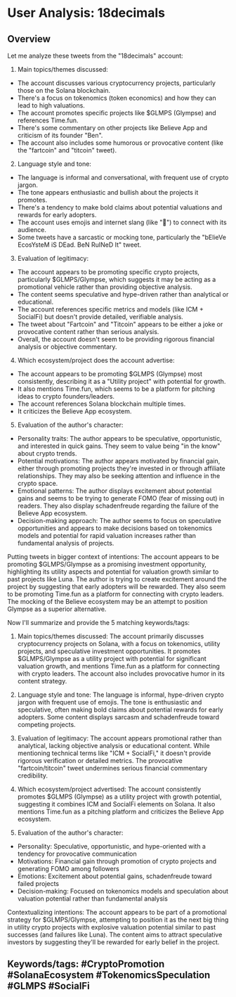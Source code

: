 # User Analysis: 18decimals

## Overview

<think>
Let me analyze these tweets from the "18decimals" account:

1. Main topics/themes discussed:
- The account discusses various cryptocurrency projects, particularly those on the Solana blockchain.
- There's a focus on tokenomics (token economics) and how they can lead to high valuations.
- The account promotes specific projects like $GLMPS (Glympse) and references Time.fun.
- There's some commentary on other projects like Believe App and criticism of its founder "Ben".
- The account also includes some humorous or provocative content (like the "fartcoin" and "titcoin" tweet).

2. Language style and tone:
- The language is informal and conversational, with frequent use of crypto jargon.
- The tone appears enthusiastic and bullish about the projects it promotes.
- There's a tendency to make bold claims about potential valuations and rewards for early adopters.
- The account uses emojis and internet slang (like "🫡") to connect with its audience.
- Some tweets have a sarcastic or mocking tone, particularly the "bElieVe EcosYsteM iS DEad. BeN RuINeD It" tweet.

3. Evaluation of legitimacy:
- The account appears to be promoting specific crypto projects, particularly $GLMPS/Glympse, which suggests it may be acting as a promotional vehicle rather than providing objective analysis.
- The content seems speculative and hype-driven rather than analytical or educational.
- The account references specific metrics and models (like ICM + SocialFi) but doesn't provide detailed, verifiable analysis.
- The tweet about "Fartcoin" and "Titcoin" appears to be either a joke or provocative content rather than serious analysis.
- Overall, the account doesn't seem to be providing rigorous financial analysis or objective commentary.

4. Which ecosystem/project does the account advertise:
- The account appears to be promoting $GLMPS (Glympse) most consistently, describing it as a "Utility project" with potential for growth.
- It also mentions Time.fun, which seems to be a platform for pitching ideas to crypto founders/leaders.
- The account references Solana blockchain multiple times.
- It criticizes the Believe App ecosystem.

5. Evaluation of the author's character:
- Personality traits: The author appears to be speculative, opportunistic, and interested in quick gains. They seem to value being "in the know" about crypto trends.
- Potential motivations: The author appears motivated by financial gain, either through promoting projects they're invested in or through affiliate relationships. They may also be seeking attention and influence in the crypto space.
- Emotional patterns: The author displays excitement about potential gains and seems to be trying to generate FOMO (fear of missing out) in readers. They also display schadenfreude regarding the failure of the Believe App ecosystem.
- Decision-making approach: The author seems to focus on speculative opportunities and appears to make decisions based on tokenomics models and potential for rapid valuation increases rather than fundamental analysis of projects.

Putting tweets in bigger context of intentions:
The account appears to be promoting $GLMPS/Glympse as a promising investment opportunity, highlighting its utility aspects and potential for valuation growth similar to past projects like Luna. The author is trying to create excitement around the project by suggesting that early adopters will be rewarded. They also seem to be promoting Time.fun as a platform for connecting with crypto leaders. The mocking of the Believe ecosystem may be an attempt to position Glympse as a superior alternative.

Now I'll summarize and provide the 5 matching keywords/tags:
</think>

1. Main topics/themes discussed:
The account primarily discusses cryptocurrency projects on Solana, with a focus on tokenomics, utility projects, and speculative investment opportunities. It promotes $GLMPS/Glympse as a utility project with potential for significant valuation growth, and mentions Time.fun as a platform for connecting with crypto leaders. The account also includes provocative humor in its content strategy.

2. Language style and tone:
The language is informal, hype-driven crypto jargon with frequent use of emojis. The tone is enthusiastic and speculative, often making bold claims about potential rewards for early adopters. Some content displays sarcasm and schadenfreude toward competing projects.

3. Evaluation of legitimacy:
The account appears promotional rather than analytical, lacking objective analysis or educational content. While mentioning technical terms like "ICM + SocialFi," it doesn't provide rigorous verification or detailed metrics. The provocative "fartcoin/titcoin" tweet undermines serious financial commentary credibility.

4. Which ecosystem/project advertised:
The account consistently promotes $GLMPS (Glympse) as a utility project with growth potential, suggesting it combines ICM and SocialFi elements on Solana. It also mentions Time.fun as a pitching platform and criticizes the Believe App ecosystem.

5. Evaluation of the author's character:
- Personality: Speculative, opportunistic, and hype-oriented with a tendency for provocative communication
- Motivations: Financial gain through promotion of crypto projects and generating FOMO among followers
- Emotions: Excitement about potential gains, schadenfreude toward failed projects
- Decision-making: Focused on tokenomics models and speculation about valuation potential rather than fundamental analysis

Contextualizing intentions:
The account appears to be part of a promotional strategy for $GLMPS/Glympse, attempting to position it as the next big thing in utility crypto projects with explosive valuation potential similar to past successes (and failures like Luna). The content aims to attract speculative investors by suggesting they'll be rewarded for early belief in the project.

Keywords/tags:
#CryptoPromotion #SolanaEcosystem #TokenomicsSpeculation #GLMPS #SocialFi
---
